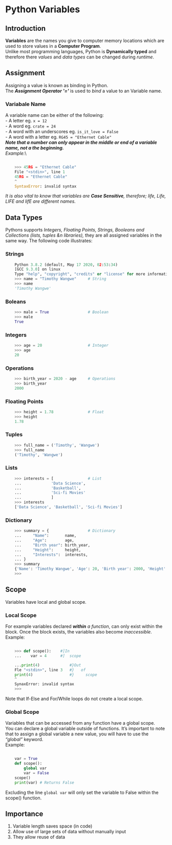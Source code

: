 # Python Variables

## Introduction

**Variables** are the names you give to computer memory locations which are used to store values in a **Computer Program**.  
Unlike most programming languages, Python is **Dynamically typed** and therefore there _values_ and _data types_ can be changed during _runtime_.

## Assignment

Assigning a value is known as binding in Python.\
The _**Assignment Operator '='**_ is used to _bind_ a value to an Variable name.  

### Variabale Name

A variable name can be either of the following:  
    - A letter eg. `x = 12`  
    - A word   eg. `crate = 24`  
    - A word with an underscores eg. `is_it_love = False`  
    - A word with a letter eg. `RG45 = "Ethernet Cable"`  
        _**Note that a number can only appear in the middle or end of a variable name, not a the beginning.**_  
        _Example:_\

```python

    >>> 45RG = "Ethernet Cable"
    File "<stdin>", line 1
    45RG = "Ethernet Cable"
    ^
    SyntaxError: invalid syntax

```  

_It is also vital to know that variables are **Case Sensitive**, therefore; life, Life, LIFE and lifE are different names._

## Data Types

Pythons supports _Integers, Floating Points, Strings, Booleans and Collections (lists, tuples &n libraries),_ they are all assigned variables in the same way. The following code illustrates:

### Strings

```python
    Python 3.8.2 (default, May 17 2020, 02:53:34)  
    [GCC 9.3.0] on linux
    Type "help", "copyright", "credits" or "license" for more information.
    >>> name = "Timothy Wangwe"     # String
    >>> name
    'Timothy Wangwe'
```

### Boleans

```python
    >>> male = True                 # Boolean
    >>> male
    True
```

### Integers

```python
    >>> age = 20                    # Integer
    >>> age
    20
```

### Operations  

```python
    >>> birth_year = 2020 - age     # Operations
    >>> birth_year
    2000
```

### Floating Points  

```python
    >>> height = 1.78               # Float
    >>> height
    1.78
```

### Tuples  

```python
    >>> full_name = ('Timothy', 'Wangwe')
    >>> full_name
    ('Timothy', 'Wangwe')
```

### Lists

```python
    >>> interests = [               # List
    ...             'Data Science',  
    ...             'Basketball',  
    ...             'Sci-fi Movies'
    ...             ]  
    >>> interests
    ['Data Science', 'Basketball', 'Sci-fi Movies']
```

### Dictionary

```python
    >>> summary = {                 # Dictionary
    ...     "Name":       name,
    ...     "Age":        age,
    ...     "Birth year": birth_year,
    ...     "Height":     height,
    ...     "Interests":  interests,
    ... }
    >>> summary
    {'Name': 'Timothy Wangwe', 'Age': 20, 'Birth year': 2000, 'Height': 1.78, 'Interests': ['Data Science', 'Basketball', 'Sci-fi Movies']}
    >>>  
```  

## Scope

Variables have local and global scope.  

### Local Scope

For example variables declared _**within** a function_, can only exist within the block. Once the block exists, the variables also become _inaccessible_.  
Example:  

```python

    >>> def scope():    #]In  
    ...    var = 4      #]  scope

    ...print(4)             #}Out
    Fle "<stdin>", line 3   #}   of
    print(4)                #}     scope
    ^
    SynaxError: invalid syntax
    >>>
```

Note that If-Else and For/While loops do not create a local scope.  

### Global Scope

Variables that can be accessed from any function have a global scope.  
You can declare a global variable outside of functions. It’s important to note that to assign a global variable a new value, you will have to use the _“global”_ keyword.  
Example:  

```python

    var = True
    def scope():
        global var
        var = False
    scope()
    print(var) # Returns False

```

Excluding the line `global var` will only set the variable to False within the scope() function.  

## Importance

1. Variable length saves space (in code)
2. Allow use of large sets of data without manually input
3. They allow reuse of data